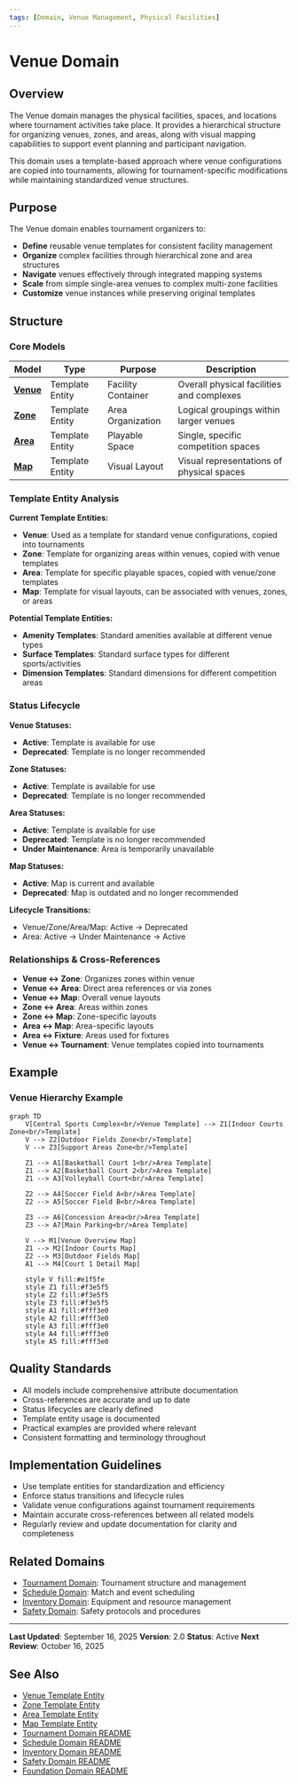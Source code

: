 ```yaml
---
tags: [Domain, Venue Management, Physical Facilities]
---
```


# **Venue Domain**

## **Overview**

The Venue domain manages the physical facilities, spaces, and locations where tournament activities take place. It
provides a hierarchical structure for organizing venues, zones, and areas, along with visual mapping capabilities to
support event planning and participant navigation.

This domain uses a template-based approach where venue configurations are copied into tournaments, allowing for
tournament-specific modifications while maintaining standardized venue structures.

## **Purpose**

The Venue domain enables tournament organizers to:

- **Define** reusable venue templates for consistent facility management
- **Organize** complex facilities through hierarchical zone and area structures  
- **Navigate** venues effectively through integrated mapping systems
- **Scale** from simple single-area venues to complex multi-zone facilities
- **Customize** venue instances while preserving original templates

## **Structure**

### **Core Models**

| **Model** | **Type** | **Purpose** | **Description** |
|-----------|----------|-------------|-----------------|
| **[Venue](venue.md)** | Template Entity | Facility Container | Overall physical facilities and complexes |
| **[Zone](zone.md)** | Template Entity | Area Organization | Logical groupings within larger venues |
| **[Area](area.md)** | Template Entity | Playable Space | Single, specific competition spaces |
| **[Map](map.md)** | Template Entity | Visual Layout | Visual representations of physical spaces |

### **Template Entity Analysis**

**Current Template Entities:**

- **Venue**: Used as a template for standard venue configurations, copied into tournaments
- **Zone**: Template for organizing areas within venues, copied with venue templates
- **Area**: Template for specific playable spaces, copied with venue/zone templates
- **Map**: Template for visual layouts, can be associated with venues, zones, or areas

**Potential Template Entities:**

- **Amenity Templates**: Standard amenities available at different venue types
- **Surface Templates**: Standard surface types for different sports/activities
- **Dimension Templates**: Standard dimensions for different competition areas

### **Status Lifecycle**

**Venue Statuses:**

- **Active**: Template is available for use
- **Deprecated**: Template is no longer recommended

**Zone Statuses:**

- **Active**: Template is available for use
- **Deprecated**: Template is no longer recommended

**Area Statuses:**

- **Active**: Template is available for use
- **Deprecated**: Template is no longer recommended
- **Under Maintenance**: Area is temporarily unavailable

**Map Statuses:**

- **Active**: Map is current and available
- **Deprecated**: Map is outdated and no longer recommended

**Lifecycle Transitions:**

- Venue/Zone/Area/Map: Active → Deprecated
- Area: Active → Under Maintenance → Active

### **Relationships & Cross-References**

- **Venue ↔ Zone**: Organizes zones within venue
- **Venue ↔ Area**: Direct area references or via zones
- **Venue ↔ Map**: Overall venue layouts
- **Zone ↔ Area**: Areas within zones
- **Zone ↔ Map**: Zone-specific layouts
- **Area ↔ Map**: Area-specific layouts
- **Area ↔ Fixture**: Areas used for fixtures
- **Venue ↔ Tournament**: Venue templates copied into tournaments

## **Example**

### **Venue Hierarchy Example**

```mermaid
graph TD
    V[Central Sports Complex<br/>Venue Template] --> Z1[Indoor Courts Zone<br/>Template]
    V --> Z2[Outdoor Fields Zone<br/>Template]
    V --> Z3[Support Areas Zone<br/>Template]
    
    Z1 --> A1[Basketball Court 1<br/>Area Template]
    Z1 --> A2[Basketball Court 2<br/>Area Template]
    Z1 --> A3[Volleyball Court<br/>Area Template]
    
    Z2 --> A4[Soccer Field A<br/>Area Template]
    Z2 --> A5[Soccer Field B<br/>Area Template]
    
    Z3 --> A6[Concession Area<br/>Area Template]
    Z3 --> A7[Main Parking<br/>Area Template]
    
    V --> M1[Venue Overview Map]
    Z1 --> M2[Indoor Courts Map]
    Z2 --> M3[Outdoor Fields Map]
    A1 --> M4[Court 1 Detail Map]
    
    style V fill:#e1f5fe
    style Z1 fill:#f3e5f5
    style Z2 fill:#f3e5f5
    style Z3 fill:#f3e5f5
    style A1 fill:#fff3e0
    style A2 fill:#fff3e0
    style A3 fill:#fff3e0
    style A4 fill:#fff3e0
    style A5 fill:#fff3e0
```

## **Quality Standards**

- All models include comprehensive attribute documentation
- Cross-references are accurate and up to date
- Status lifecycles are clearly defined
- Template entity usage is documented
- Practical examples are provided where relevant
- Consistent formatting and terminology throughout

## **Implementation Guidelines**

- Use template entities for standardization and efficiency
- Enforce status transitions and lifecycle rules
- Validate venue configurations against tournament requirements
- Maintain accurate cross-references between all related models
- Regularly review and update documentation for clarity and completeness

## **Related Domains**

- [Tournament Domain](../tournament/README.md): Tournament structure and management
- [Schedule Domain](../schedule/README.md): Match and event scheduling
- [Inventory Domain](../inventory/README.md): Equipment and resource management
- [Safety Domain](../safety/README.md): Safety protocols and procedures

---

**Last Updated**: September 16, 2025 **Version**: 2.0 **Status**: Active **Next Review**: October 16, 2025

## **See Also**

- [Venue Template Entity](venue.md)
- [Zone Template Entity](zone.md)
- [Area Template Entity](area.md)
- [Map Template Entity](map.md)
- [Tournament Domain README](../tournament/README.md)
- [Schedule Domain README](../schedule/README.md)
- [Inventory Domain README](../inventory/README.md)
- [Safety Domain README](../safety/README.md)
- [Foundation Domain README](../foundation/README.md)
